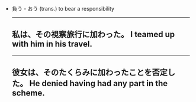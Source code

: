 
* 負う・おう (trans.) to bear a responsibility

  ---
  私は、その視察旅行に加わった。
  I teamed up with him in his travel.
  ---
  
  ---
  彼女は、そのたくらみに加わったことを否定した。
  He denied having had any part in the scheme.
  ---
  


